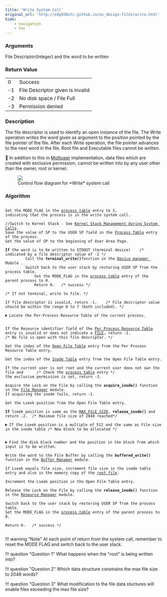 ```yaml
---
title: 'Write System Call'
original_url: 'http://eXpOSNitc.github.io/os_design-files/write.html'
hide: 
    - navigation
    - toc
---
```


### Arguments
File Descriptor(Integer) and the word to be written


### Return Value

|     |                                  |
| --- | -------------------------------- |
| 0   | Success                          |
| -1  | File Descriptor given is invalid |
| -2  | No disk space / File Full        |
| -3  | Permission denied                |


### Description
The file descriptor is used to identify an open instance of the file. The Write operation writes the word given as argument to the position pointed by the file pointer of the file. After each Write operation, the file pointer advances to the next word in the file. Root file and Executable files cannot be written.


:red_circle: In addition to this in  [Multiuser](../os-spec/multiuser.md) implementation, data files which are created with exclusive permission, cannot be written into by any user other than the owner, root or kernel.

<figure>
    <img src="../../assets/img/roadmap/FileWrite.png">
    <figcaption>Control flow diagram for *Write* system call</figcaption>
</figure>
  
  

### Algorithm

<pre><code>
Set the MODE_FLAG in the <a href="../../os-design/process-table/">process table</a> entry to 5, 
indicating that the process is in the write system call.

//Switch to Kernel Stack - See <a href="../../os-design/stack-smcall/">Kernel Stack Management during System Calls</a>. 
Save the value of SP to the USER SP field in the <a href="../../os-design/process-table/">Process Table</a> entry of the process.
Set the value of SP to the beginning of User Area Page.

<b>If</b> the word is to be written to STDOUT (terminal device)    /* indicated by a file descriptor value of -2 */
	     Call the <b>terminal_write()</b>function in the <a href="../../modules/module-04/" target="_blank">Device manager </a> Module .
	     Switch back to the user stack by restoring USER SP from the process table.
             Set the MODE_FLAG in the <a href="../../os-design/process-table/">process table</a> entry of the parent process to 0.
             Return 0.   /* success */
			 
/* If not terminal, write to file. */

If file descriptor is invalid, return -1.    /* File descriptor value should be within the range 0 to 7 (both included). */

<details class="code-accordion"><summary>Locate the Per-Process Resource Table of the current process.</summary>
                 Find the PID of the current process from the <a href="../../os-design/mem-ds/#system-status-table" target="_blank">System Status Table</a>.
                 Find the User Area page number from the <a href="../../os-design/process-table/#per-process-resource-table" target="_blank">Process Table</a> entry.
                 The  <a href="../../os-design/process-table/#per-process-resource-table">Per-Process Resource Table</a> is located at the  <a href="../../support-tools/constants/" target="_blank">RESOURCE_TABLE_OFFSET</a> from the base of the <a href="../../os-design/process-table/#user_area" target="_blank"> User Area Page </a>.
</details>

If the Resource identifier field of the <a href="../../os-design/process-table/#per-process-resource-table" target="_blank">Per Process Resource Table</a> entry is invalid or does not indicate a <a href="../../support-tools/constants/" target="_blank">FILE</a>, return -1.   
/* No file is open with this file descriptor. */

Get the index of the <a href="../../os-design/mem-ds/#open-file-table" target="_blank">Open File Table</a> entry from the Per Process Resource Table entry.

Get the index of the <a href="../../os-design/disk-ds/#inode-table" target="_blank">Inode Table</a> entry from the Open File Table entry. 

If the current user is not root and the current user does not own the file and 		/* Check the <a href="../../os-design/process-table/">process table</a> entry */
the exclusive permission is set, return -3. 

Acquire the Lock on the File by calling the <b>acquire_inode()</b> function in the <a href="../../modules/module-00/" target="_blank">File Manager</a> module.  
If acquiring the inode fails, return -1.

Get the Lseek position from the Open File Table entry.

<b>If</b> lseek position is same as the <a href="../../support-tools/constants/">MAX_FILE_SIZE</a>, <b>release_inode()</b> and return -2.  /* Maximum file size of 2048 reached*/

<details class="code-accordion"><summary>If the Lseek position is a multiple of 512 and the same as File size in the inode table /* New block to be allocated */</summary>	
              Get a free disk block by calling the <b>get_free_block()</b> function in the <a href="../../modules/module-02/">Memory Manager</a> module.

              If no free disk block is found <b>release_inode()</b> and return -2. 

              Set the new disk block found in the corresponding (lseek / 512) disk block field  in the <a href="../../os-design/disk-ds/#inode-table" target="_blank">Inode table</a> entry.
</details>

<details class="code-accordion"><summary>Find the disk block number and the position in the block from which input is to be written.</summary>
               Get the block index from lseek position.   /* block index = lseek / block size (512) */
               Get the disk block number corresponding to the block index from the <a href="../../os-design/disk-ds/#inode-table" target="_blank">Inode Table</a> .
               Get the offset value from lseek position.   /* offset = lseek % the block size (512) */
</details>
Write the word to the File Buffer by calling the <b>buffered_write()</b> function in the <a href="../../modules/module-03/" target="_blank">Buffer Manager</a> module.

If Lseek equals file size, increment file size in the inode table entry and also in the memory copy of the <a href="../../os-design/disk-ds/#root-file">root file</a>.

Increment the Lseek position in the Open File Table entry.

Release the Lock on the File by calling the <b>release_inode()</b> function in the <a href="../../modules/module-00/" target="_blank">Resource Manager</a> module.

Switch back to the user stack by restoring USER SP from the process table.
Set the MODE_FLAG in the <a href="../../os-design/process-table/">process table</a> entry of the parent process to 0.

Return 0.   /* success */

</code></pre>

!!! warning "Note"
    At each point of return from the system call, remember to reset the MODE FLAG and switch back to the user stack.


!!! question "Question 1"
    What happens when the "root" is being written into?

!!! question "Question 2"
    Which data structure constrains the max file size to 2048 words?

!!! question "Question 3"
    What modification to the file data stuctures will enable files exceeding the max file size?



  











































